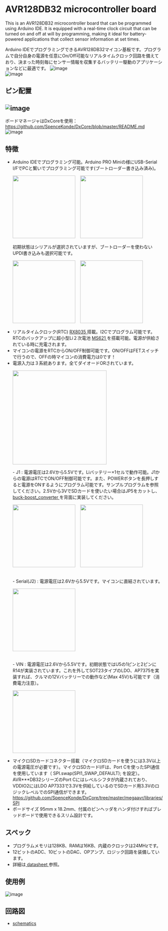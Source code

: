 # AVR128DB32 microcontroller board

This is an AVR128DB32 microcontroller board that can be programmed using Arduino IDE. It is equipped with a real-time clock circuit that can be turned on and off at will by programming, making it ideal for battery-powered applications that collect sensor information at set times.

Arduino IDEでプログラミングできるAVR128DB32マイコン基板です。プログラムで自分自身の電源を任意にOn/Off可能なリアルタイムクロック回路を備えており、決まった時刻毎にセンサー情報を収集するバッテリー駆動のアプリケーションなどに最適です。
![image](image/a01.JPG)  
![image](image/a02.JPG)  

## ピン配置
![image](image/AVR128DB32.png)  
---
ボードマネージャはDxCoreを使用：
https://github.com/SpenceKonde/DxCore/blob/master/README.md
![image](image/ArduinoSettings.png)


## 特徴
- Arduino IDEでプログラミング可能。Arduino PRO Miniの様にUSB-Serial I/FでPCと繋いでプログラミング可能です(ブートローダー書き込み済み)。<br>
  <p float="left">
    <img src="image/t01_FTDI.png" height="200" /> &nbsp;&nbsp; <img src="image/t02_FTDI.png" height="200" />
  </p>
  初期状態はシリアルが選択されていますが、ブートローダーを使わないUPDI書き込みも選択可能です。<br>
  <p float="left">
    <img src="image/t03_Serial.png" height="200" /> &nbsp;&nbsp; <img src="image/t04_UPDI.png" height="200" />
  </p>
- リアルタイムクロック(RTC) <a href="https://akizukidenshi.com/goodsaffix/rx-8035_am.pdf" target="_blank" rel="noopener noreferrer"> RX8035 </a>搭載。I2Cでプログラム可能です。
  <br>
  RTCのバックアップに超小型Li２次電池 <a href="https://akizukidenshi.com/catalog/g/g117518/" target="_blank" rel="noopener noreferrer"> MS621 </a>を搭載可能。電源が供給されている時に充電されます。
- マイコンの電源をRTCからON/OFF制御可能です。ON/OFFはFETスイッチで行うので、OFFの時マイコンの消費電力は0です！
- 電源入力は３系統あります。全てダイオードORされています。<br>
  <p float="left">
    <img src="image/p05_power_supply_diagram.png" height="300" /> 
  </p>
  - J1 : 電源電圧は2.6Vから5.5Vです。Liバッテリー×1セルで動作可能。J1からの電源はRTCでON/OFF制御可能です。また、POWERボタンを長押しすると電源をONするようにプログラム可能です。サンプルプログラムを参照してください。2.5Vから3VでSDカードを使いたい場合はJP5をカットし、<a href="https://akizukidenshi.com/catalog/g/g116055/" target="_blank" rel="noopener noreferrer"> buck-boost_converter </a> を背面に実装してください。<br>
    <p float="left">
      <img src="image/p01_J1.png" height="200" /> &nbsp;&nbsp; <img src="image/p02_J1.png" height="200" />
    </p>
    <br>
  - Serial(J2) : 電源電圧は2.6Vから5.5Vです。マイコンに直結されています。<br>
    <p float="left">
      <img src="image/p04_Serial.png" height="200" />
    </p>
    <br>
  - VIN : 電源電圧は2.6Vから5.5Vです。初期状態ではU5の1ピンと2ピンにR14が実装されています。これを外してSOT23タイプのLDO、AP7375を実装すれば、クルマの12Vバッテリーでの動作など(Max 45V)も可能です（消費電力注意）。<br>
    <p float="left">
      <img src="image/p03_VIN.png" height="200" />
    </p>
- マイクロSDカードコネクター搭載（マイクロSDカードを使うには3.3V以上の電源電圧が必要です）。マイクロSDカードI/Fは、Port Cを使ったSPI通信を使用しています（ SPI.swap(SPI1_SWAP_DEFAULT); を設定）。AVR***DB32シリーズのPort Cにはレベルシフタが内蔵されており、VDDIO2にはLDO AP7333で3.3Vを供給しているのでSDカード用3.3VのロジックレベルでのSPI通信ができます。
  https://github.com/SpenceKonde/DxCore/tree/master/megaavr/libraries/SPI
- ボードサイズ 95mm x 18.2mm、付属のピンヘッダをハンダ付けすればブレッドボードで使用できるスリム設計です。

## スペック
- プログラムメモリは128KB、RAMは16KB、内蔵のクロックは24MHzです。
- 12ビットのADC、10ビットのDAC、OPアンプ、ロジック回路を装備しています。
- 詳細は<a href="https://ww1.microchip.com/downloads/en/DeviceDoc/AVR128DB28-32-48-64-DataSheet-DS40002247A.pdf" target="_blank" rel="noopener noreferrer"> datasheet </a> 参照。

## 使用例
![image](image/a03.JPG) 

## 回路図
* [schematics](schematics/AVRT_2.pdf)



